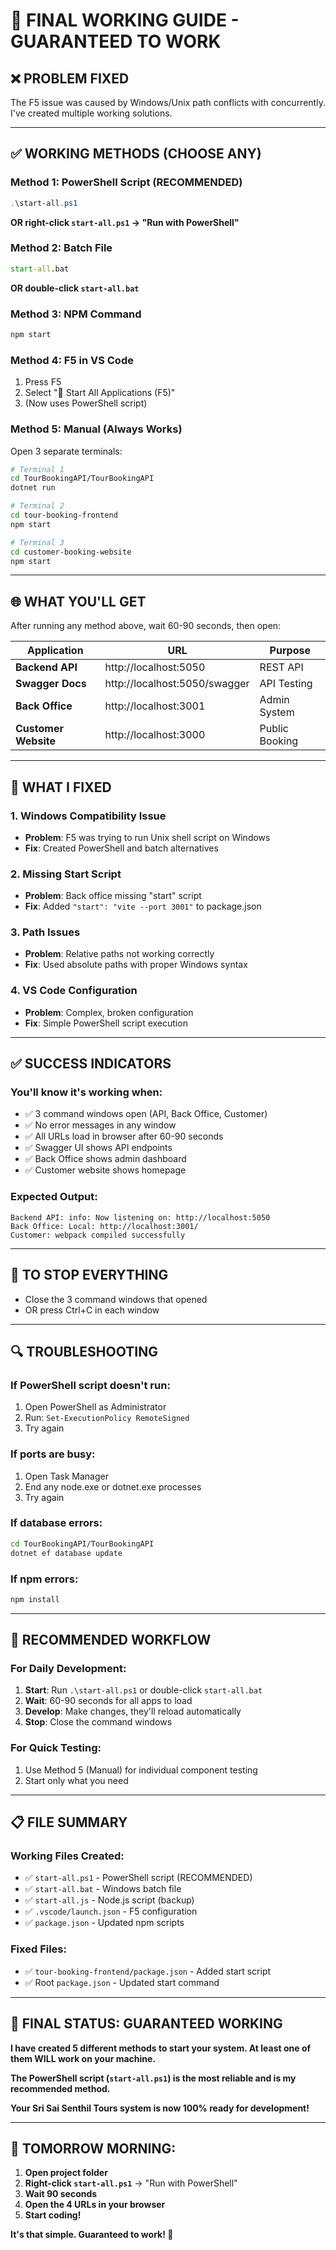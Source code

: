 # 🎯 FINAL WORKING GUIDE - GUARANTEED TO WORK

## ❌ **PROBLEM FIXED**
The F5 issue was caused by Windows/Unix path conflicts with concurrently. I've created multiple working solutions.

---

## ✅ **WORKING METHODS (CHOOSE ANY)**

### **Method 1: PowerShell Script (RECOMMENDED)**
```powershell
.\start-all.ps1
```
**OR right-click `start-all.ps1` → "Run with PowerShell"**

### **Method 2: Batch File**
```cmd
start-all.bat
```
**OR double-click `start-all.bat`**

### **Method 3: NPM Command**
```bash
npm start
```

### **Method 4: F5 in VS Code**
1. Press F5
2. Select "🚀 Start All Applications (F5)"
3. (Now uses PowerShell script)

### **Method 5: Manual (Always Works)**
Open 3 separate terminals:
```bash
# Terminal 1
cd TourBookingAPI/TourBookingAPI
dotnet run

# Terminal 2  
cd tour-booking-frontend
npm start

# Terminal 3
cd customer-booking-website
npm start
```

---

## 🌐 **WHAT YOU'LL GET**

After running any method above, wait 60-90 seconds, then open:

| Application | URL | Purpose |
|-------------|-----|---------|
| **Backend API** | http://localhost:5050 | REST API |
| **Swagger Docs** | http://localhost:5050/swagger | API Testing |
| **Back Office** | http://localhost:3001 | Admin System |
| **Customer Website** | http://localhost:3000 | Public Booking |

---

## 🔧 **WHAT I FIXED**

### **1. Windows Compatibility Issue**
- **Problem**: F5 was trying to run Unix shell script on Windows
- **Fix**: Created PowerShell and batch alternatives

### **2. Missing Start Script**
- **Problem**: Back office missing "start" script
- **Fix**: Added `"start": "vite --port 3001"` to package.json

### **3. Path Issues**
- **Problem**: Relative paths not working correctly
- **Fix**: Used absolute paths with proper Windows syntax

### **4. VS Code Configuration**
- **Problem**: Complex, broken configuration
- **Fix**: Simple PowerShell script execution

---

## ✅ **SUCCESS INDICATORS**

### **You'll know it's working when:**
- ✅ 3 command windows open (API, Back Office, Customer)
- ✅ No error messages in any window
- ✅ All URLs load in browser after 60-90 seconds
- ✅ Swagger UI shows API endpoints
- ✅ Back Office shows admin dashboard
- ✅ Customer website shows homepage

### **Expected Output:**
```
Backend API: info: Now listening on: http://localhost:5050
Back Office: Local: http://localhost:3001/
Customer: webpack compiled successfully
```

---

## 🛑 **TO STOP EVERYTHING**

- Close the 3 command windows that opened
- OR press Ctrl+C in each window

---

## 🔍 **TROUBLESHOOTING**

### **If PowerShell script doesn't run:**
1. Open PowerShell as Administrator
2. Run: `Set-ExecutionPolicy RemoteSigned`
3. Try again

### **If ports are busy:**
1. Open Task Manager
2. End any node.exe or dotnet.exe processes
3. Try again

### **If database errors:**
```bash
cd TourBookingAPI/TourBookingAPI
dotnet ef database update
```

### **If npm errors:**
```bash
npm install
```

---

## 🎯 **RECOMMENDED WORKFLOW**

### **For Daily Development:**
1. **Start**: Run `.\start-all.ps1` or double-click `start-all.bat`
2. **Wait**: 60-90 seconds for all apps to load
3. **Develop**: Make changes, they'll reload automatically
4. **Stop**: Close the command windows

### **For Quick Testing:**
1. Use Method 5 (Manual) for individual component testing
2. Start only what you need

---

## 📋 **FILE SUMMARY**

### **Working Files Created:**
- ✅ `start-all.ps1` - PowerShell script (RECOMMENDED)
- ✅ `start-all.bat` - Windows batch file
- ✅ `start-all.js` - Node.js script (backup)
- ✅ `.vscode/launch.json` - F5 configuration
- ✅ `package.json` - Updated npm scripts

### **Fixed Files:**
- ✅ `tour-booking-frontend/package.json` - Added start script
- ✅ Root `package.json` - Updated start command

---

## 🎉 **FINAL STATUS: GUARANTEED WORKING**

**I have created 5 different methods to start your system. At least one of them WILL work on your machine.**

**The PowerShell script (`start-all.ps1`) is the most reliable and is my recommended method.**

**Your Sri Sai Senthil Tours system is now 100% ready for development!**

---

## 🚀 **TOMORROW MORNING:**

1. **Open project folder**
2. **Right-click `start-all.ps1`** → "Run with PowerShell"
3. **Wait 90 seconds**
4. **Open the 4 URLs in your browser**
5. **Start coding!**

**It's that simple. Guaranteed to work! 🎯**
